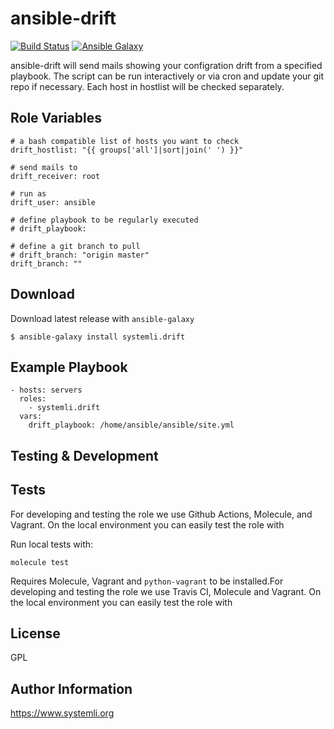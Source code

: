 # ansible-drift

[![Build Status](https://github.com/systemli/ansible-role-drift/workflows/Molecule/badge.svg?branch=master)](https://github.com/systemli/ansible-role-drift/actions?query=workflow%3AMolecule)
[![Ansible Galaxy](http://img.shields.io/badge/ansible--galaxy-drift-blue.svg)](https://galaxy.ansible.com/systemli/drift)

ansible-drift will send mails showing your configration drift from a specified playbook.
The script can be run interactively or via cron and update your git repo if necessary.
Each host in hostlist will be checked separately.

## Role Variables

```
# a bash compatible list of hosts you want to check
drift_hostlist: "{{ groups['all']|sort|join(' ') }}"

# send mails to
drift_receiver: root

# run as
drift_user: ansible

# define playbook to be regularly executed
# drift_playbook:

# define a git branch to pull
# drift_branch: "origin master"
drift_branch: ""

```

## Download

Download latest release with `ansible-galaxy`

```
$ ansible-galaxy install systemli.drift
```

## Example Playbook

```
- hosts: servers
  roles:
    - systemli.drift
  vars:
    drift_playbook: /home/ansible/ansible/site.yml
```

Testing & Development
---------------------

Tests
-----

For developing and testing the role we use Github Actions, Molecule, and Vagrant. On the local environment you can easily test the role with

Run local tests with:

```
molecule test 
```

Requires Molecule, Vagrant and `python-vagrant` to be installed.For developing and testing the role we use Travis CI, Molecule and Vagrant. On the local environment you can easily test the role with



## License

GPL

## Author Information

https://www.systemli.org
